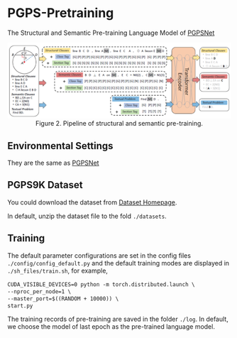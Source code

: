 # PGPS-Pretraining
The Structural and Semantic Pre-training Language Model of [PGPSNet](https://github.com/mingliangzhang2018/PGPS)

<div align=center>
	<img width="800" src="images\Pre-training.png">
</div>
<div align=center>
	Figure 2. Pipeline of structural and semantic pre-training.
</div>

## Environmental Settings

They are the same as [PGPSNet](https://github.com/mingliangzhang2018/PGPS)

## PGPS9K Dataset

You could download the dataset from [Dataset Homepage](http://www.nlpr.ia.ac.cn/databases/CASIA-PGPS9K).

In default, unzip the dataset file to the fold `./datasets`.

## Training

The default parameter configurations are set in the config files `./config/config_default.py` and the 
default training modes are displayed in `./sh_files/train.sh`, for example,

```
CUDA_VISIBLE_DEVICES=0 python -m torch.distributed.launch \
--nproc_per_node=1 \
--master_port=$((RANDOM + 10000)) \
start.py
```
The training records of pre-training are saved in the folder `./log`. In default, we choose the model of last epoch as the pre-trained language model.   